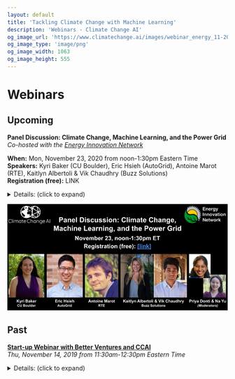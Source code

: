 ```yaml
---
layout: default
title: 'Tackling Climate Change with Machine Learning'
description: 'Webinars - Climate Change AI'
og_image_url: 'https://www.climatechange.ai/images/webinar_energy_11-2020.png'
og_image_type: 'image/png'
og_image_width: 1063
og_image_height: 555
---
```


# Webinars

## Upcoming

<b>Panel Discussion: Climate Change, Machine Learning, and the Power Grid</b><br>
<i>Co-hosted with the <a href="https://www.energyinnovation.network/" target="_blank">Energy Innovation Network</a></i>

<b>When:</b> Mon, November 23, 2020 from noon-1:30pm Eastern Time<br>
<b>Speakers:</b> Kyri Baker (CU Boulder), Eric Hsieh (AutoGrid), Antoine Marot (RTE), Kaitlyn Albertoli & Vik Chaudhry (Buzz Solutions)<br>
<b>Registration (free):</b> LINK

<details>

<summary>Details: (click to expand)</summary>

How can machine learning help decarbonize the power sector? Join us for a conversation with leaders from academia, startups, and the power industry, who will share insights from their own work in this space, as well as advice on how to make the leap from innovation to deployment. This webinar is co-hosted by Climate Change AI and the Energy Innovation Network. Speakers include:<br><br>

<b>Dr. Kyri Baker</b> received her B.S., M.S., and Ph.D. in Electrical and Computer Engineering from Carnegie Mellon University in 2009, 2010, and 2014, respectively. From 2015 to 2017, she worked at the National Renewable Energy Laboratory. Since Fall 2017, she has been an Assistant Professor at the University of Colorado Boulder. Dr. Baker is a Fellow of the Renewable and Sustainable Energy Institute (RASEI). Her research focuses on renewable energy integration by changing the way the electric power grid operates. In particular, she develops computationally efficient optimization and learning algorithms for energy systems ranging from building-level assets to transmission grids.<br><br>

<b>Eric Hsieh</b> is the Head of Product for AI/ML Applications for AutoGrid, an energy industry software company. Previously working as a Sr. Machine Learning Engineer for AutoGrid, he built and deployed a Predictive Maintenance model at a Fortune 500 energy company that catches distribution outages with IoT data in realtime. Now, as the Head of Product, Eric aims to make the energy grid more efficient by productizing AI applications. He received his formal education in Evolutionary Biology from the University of Michigan at Ann Arbor, where he founded a biofuel startup that made energy from brewery wastewater. In his free time, Eric enjoys gardening and golfing.<br><br>
 
<b>Antoine Marot</b> is the lead AI scientist at RTE, the French transmission system operator. He holds a double master’s degree in Engineering from Ecole Centrale Paris and Stanford University. After interning at Tesla Motors, he joined RTE R&D on the Apogee project 6 years ago, with the long-term goal of developing a personal assistant for control room operators with AI. Through collaboration with INRIA (the French AI research lab), he supervised several PhD students on augmented power system simulators with AI, and on Human-Intelligent Machine interactions with a strong focus on interpretability. He recently co-authored several papers using AI for power systems and has given talks on the topic at various venues, including a keynote at the IJCNN AI conference. He advocates for a new "AI for power systems community" bringing together researchers from both fields to accelerate the application of AI. The “Learning to Run a Power Network” challenge running along NeurIPS 2020, the largest AI conference, is a strong step forward towards it.<br><br>
 
As the two co-founders of Buzz Solutions, <b>Kaitlyn Albertoli</b> and <b>Vik Chaudhry</b> met during their time at Stanford University and created Buzz Solutions from a launchpad course there in the spring of 2017. Jointly, the two bring a well-rounded and complimentary skillset to the table. Vik has a Masters degree from Stanford in Energy Engineering focusing on applications of Machine Learning and AI for Smart Grid technologies, Demand Response and Energy Efficiency. He has several years of experience with AI/Machine Learning and Computer Vision, leading ML teams at Cisco Systems. Kaitlyn also graduated from Stanford with coursework in Economics and Finance. She has previous experience working in finance at J.P. Morgan and also ran a nonprofit in the Sustainable Food space. Each bringing unique skill sets to the table, Vik and Kaitlyn are passionate about bringing the digital transformation to a traditional industry with a burning need to modernize the aging grid infrastructure and to put an end to some of the mass disasters such as wildfires, forced shutdowns, and network failures as a result of failed infrastructure.<br><br>

<b>Moderators</b>: Priya Donti (Climate Change AI), Na Yu (Energy Innovation Network)

</details>

![image](/images/webinar_energy_11-2020.png)



## Past

<b><a href="https://www.youtube.com/watch?v=TCeBXxj5GUU&ab_channel=ClimateChangeAI" target="_blank">Start-up Webinar with Better Ventures and CCAI</a></b><br>
<i>Thu, November 14, 2019 from 11:30am-12:30pm Eastern Time</i><br>
<details>
<summary>Details: (click to expand)</summary>

<i>Co-hosted with <a href="https://www.better.vc/" target="_blank">Better Ventures</a></i><br><br>

A webinar for current and prospective entrepreneurs on commercializing innovations in the area of AI and climate change. Topics covered include funding milestones, early team formation, pitch deck structure, and fundraising best practices.<br><br>

<b>Speaker:</b> Jessica Eastling is an Associate at Better Ventures who has first-hand experience working across non-profits, foundations, and social enterprises, exposing her to a wide range of impact models. Prior to Better Ventures, Jessica worked with Zola (Off Grid) Electric, an energy access startup providing solar in Sub-Saharan Africa. She earned her B.S. and M.S. in Earth Systems from Stanford University, studying the intersection of society and the environment.<br><br>

<b>Moderators</b>: Lynn Kaack and Alexandre Lacoste (Climate Change AI)

</details>

